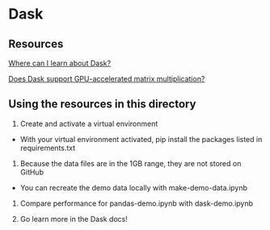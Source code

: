 # Dask

## Resources

[Where can I learn about Dask?](https://docs.dask.org/en/latest)

[Does Dask support GPU-accelerated matrix multiplication?](https://docs.dask.org/en/latest/gpu.html)

## Using the resources in this directory

1. Create and activate a virtual environment
  - With your virtual environment activated, pip install the packages listed in requirements.txt

1. Because the data files are in the 1GB range, they are not stored on GitHub
  - You can recreate the demo data locally with make-demo-data.ipynb

1. Compare performance for pandas-demo.ipynb with dask-demo.ipynb

1. Go learn more in the Dask docs!
